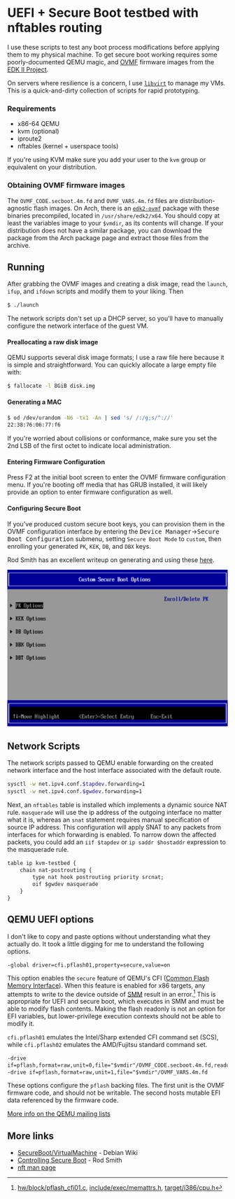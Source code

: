 # UEFI + Secure Boot testbed with nftables routing

I use these scripts to test any boot process modifications before applying them
to my physical machine. To get secure boot working requires some
poorly-documented QEMU magic, and
[OVMF](https://github.com/tianocore/edk2/tree/master/OvmfPkg) firmware images
from the [EDK II Project](https://github.com/tianocore/edk2).

On servers where resilience is a concern, I use [`libvirt`](https://libvirt.org/)
to manage my VMs. This is a quick-and-dirty collection of scripts for rapid prototyping.

### Requirements
- x86-64 QEMU
- kvm (optional)
- iproute2
- nftables (kernel + userspace tools)

If you're using KVM make sure you add your user to the `kvm` group or equivalent on your distribution.

### Obtaining OVMF firmware images
The `OVMF_CODE.secboot.4m.fd` and `OVMF_VARS.4m.fd` files are distribution-agnostic
flash images. On Arch, there is an [`edk2-ovmf`](https://archlinux.org/packages/extra/any/edk2-ovmf/) package with these binaries precompiled, located in
`/usr/share/edk2/x64`. You should copy at least the variables image to your `$vmdir`, as its contents will change. If your distribution does not have a similar package, you can download the package from the Arch package page and extract those files from the archive.


## Running
After grabbing the OVMF images and creating a disk image, read the `launch`, `ifup`, and `ifdown` scripts and modify them to your liking. Then
``` sh
$ ./launch
```
The network scripts don't set up a DHCP server, so you'll have to manually configure the network interface of the guest VM.

#### Preallocating a raw disk image
QEMU supports several disk image formats; I use a raw file here because it is
simple and straightforward. You can quickly allocate a large empty file with:
``` sh
$ fallocate -l 8GiB disk.img
```

#### Generating a MAC
``` sh
$ od /dev/urandom -N6 -tx1 -An | sed 's/ /:/g;s/^://'
22:38:76:06:77:f6
```
If you're worried about collisions or conformance, make sure you set the 2nd LSB of the first octet to indicate local administration.

#### Entering Firmware Configuration
Press F2 at the initial boot screen to enter the OVMF firmware configuration menu.
If you're booting off media that has GRUB installed, it will likely provide an
option to enter firmware configuration as well.

#### Configuring Secure Boot
If you've produced custom secure boot keys, you can provision them in the OVMF configuration interface by entering the
<kbd>Device Manager</kbd>&rarr;<kbd>Secure Boot Configuration</kbd> submenu,
setting `Secure Boot Mode` to `custom`, then enrolling your generated `PK`,
`KEK`, `DB`, and `DBX` keys.

Rod Smith has an excellent writeup on generating and using these
[here](https://www.rodsbooks.com/efi-bootloaders/controlling-sb.html).
<center>
  <img src=ovmf-secureboot-config.png>
</center>

## Network Scripts
The network scripts passed to QEMU enable forwarding on the created network interface and the host interface associated with the default route.
``` sh
sysctl -w net.ipv4.conf.$tapdev.forwarding=1
sysctl -w net.ipv4.conf.$gwdev.forwarding=1
```

Next, an `nftables` table is installed which implements a dynamic source NAT rule. `masquerade` will use the ip address of the outgoing interface no matter what it is, whereas an `snat` statement requires manual specification of source IP address. This configuration will apply SNAT to any packets from interfaces for which forwarding is enabled. To narrow down the affected packets, you could add an `iif $tapdev` or `ip saddr $hostaddr` expression to the masquerade rule.
```
table ip kvm-testbed {
	chain nat-postrouting {
		type nat hook postrouting priority srcnat;
		oif $gwdev masquerade
	}
}
```

## QEMU UEFI options
I don't like to copy and paste options without understanding what they actually do. It took a little digging for me to understand the following options.
```
-global driver=cfi.pflash01,property=secure,value=on
```

This option enables the `secure` feature of QEMU's CFI
([Common Flash Memory Interface](https://en.wikipedia.org/wiki/Common_Flash_Memory_Interface)). When this feature is enabled for x86 targets, any attempts to write to the device outside of [SMM](https://en.wikipedia.org/wiki/System_Management_Mode) result in an error.[^1] This is appropriate for UEFI and secure boot, which executes in SMM and must be able to modify flash contents. Making the flash readonly is not an option for EFI variables, but lower-privilege execution contexts should not be able to modify it.

`cfi.pflash01` emulates the Intel/Sharp extended CFI command set (SCS), while `cfi.pflash02` emulates the AMD/Fujitsu standard command set.

[^1]: [hw/block/pflash_cfi01.c](https://github.com/qemu/qemu/blob/848a6caa88b9f082c89c9b41afa975761262981d/hw/block/pflash_cfi01.c#L678), [include/exec/memattrs.h](https://github.com/qemu/qemu/blob/848a6caa88b9f082c89c9b41afa975761262981d/include/exec/memattrs.h#L35), [target/i386/cpu.h](https://github.com/qemu/qemu/blob/848a6caa88b9f082c89c9b41afa975761262981d/target/i386/cpu.h#L2310)

```
-drive if=pflash,format=raw,unit=0,file="$vmdir"/OVMF_CODE.secboot.4m.fd,readonly=on
-drive if=pflash,format=raw,unit=1,file="$vmdir"/OVMF_VARS.4m.fd
```
These options configure the `pflash` backing files. The first unit is the OVMF firmware
code, and should not be writable. The second hosts mutable EFI data referenced by the
firmware code.

[More info on the QEMU mailing lists](https://lists.gnu.org/archive/html/qemu-block/2019-01/msg00917.html)

## More links
- [SecureBoot/VirtualMachine](https://wiki.debian.org/SecureBoot/VirtualMachine) - Debian Wiki
- [Controlling Secure Boot](https://www.rodsbooks.com/efi-bootloaders/controlling-sb.html) - Rod Smith
- [nft man page](https://manpages.debian.org/unstable/nftables/nft.8.en.html)